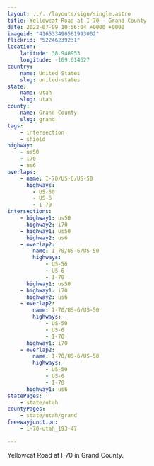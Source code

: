 ```yaml
---
layout: ../../layouts/sign/single.astro
title: Yellowcat Road at I-70 - Grand County
date: 2022-07-09 10:56:04 +0000 +0000
imageid: "416533490561993002"
flickrid: "52246239231"
location:
    latitude: 38.940953
    longitude: -109.614627
country:
    name: United States
    slug: united-states
state:
    name: Utah
    slug: utah
county:
    name: Grand County
    slug: grand
tags:
    - intersection
    - shield
highway:
    - us50
    - i70
    - us6
overlaps:
    - name: I-70/US-6/US-50
      highways:
        - US-50
        - US-6
        - I-70
intersections:
    - highway1: us50
      highway2: i70
    - highway1: us50
      highway2: us6
    - overlap2:
        name: I-70/US-6/US-50
        highways:
            - US-50
            - US-6
            - I-70
      highway1: us50
    - highway1: i70
      highway2: us6
    - overlap2:
        name: I-70/US-6/US-50
        highways:
            - US-50
            - US-6
            - I-70
      highway1: i70
    - overlap2:
        name: I-70/US-6/US-50
        highways:
            - US-50
            - US-6
            - I-70
      highway1: us6
statePages:
    - state/utah
countyPages:
    - state/utah/grand
freewayjunction:
    - i-70-utah_193-47

---
```

Yellowcat Road at I-70 in Grand County.